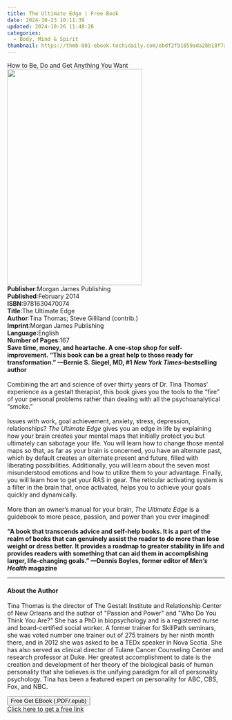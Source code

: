 ```yaml
---
title: The Ultimate Edge | Free Book
date: 2024-10-23 10:11:39
updated: 2024-10-26 11:48:28
categories:
  - Body, Mind & Spirit
thumbnail: https://thmb-001-ebook.techidaily.com/ebdf2f91859ada2bb18f7abb982604e55fa98862469757c4c34572ad2084af81.jpg
---
```

<main id="book-container">
  <div class="flex flex-col">
    <div class="book-brief flex-1 py-6 px-4 sm:p-6 md:py-10 md:px-8">
      <!-- brief-->
      <div class="book-brief-main">How to Be, Do and Get Anything You Want</div>
    </div>
    <div
      class="book-meta-info flex-1 grid gap-4 col-start-1 col-end-3 row-start-1 sm:mb-6 sm:grid-cols-4 lg:gap-6 lg:col-start-2 lg:row-end-6 lg:row-span-6 lg:mb-0"
    >
      <div
        class="book-meta-info-left place-content-center mt-4 p-4 text-sm leading-6 col-start-2 col-span-2 dark:text-slate-400"
      >
        <img
          class="w-full h-500 object-cover rounded-lg sm:h-255 sm:col-span-2 lg:col-span-full"
          src="https://img-001-ebook.techidaily.com/c6e4bed3e8a4d17c7e524b27779fc293c66a530b6252343e4acf8822b23a34ba.jpg"
          alt=""
          width="312"
          height="500"
        />
      </div>
      <div
        class="book-meta-info-right mt-2 col-start-1 row-start-2 col-span-3 self-center"
      >
        <!-- meta data  -->
        <div class="flex flex-col px-4 md:px-8">
          <div class="flex-1">
            <strong>Publisher</strong>:<span class="px-2"
              >Morgan James Publishing</span
            >
          </div>
          <div class="flex-1">
            <strong>Published</strong>:<span class="px-2">February 2014</span>
          </div>
          <div class="flex-1">
            <strong>ISBN</strong>:<span class="px-2">9781630470074</span>
          </div>
          <div class="flex-1">
            <strong>Title</strong>:<span class="px-2">The Ultimate Edge</span>
          </div>
          <div class="flex-1">
            <strong>Author</strong>:<span class="px-2"
              >Tina Thomas; Steve Gilliland (contrib.)</span
            >
          </div>
          <div class="flex-1">
            <strong>Imprint</strong>:<span class="px-2"
              >Morgan James Publishing</span
            >
          </div>
          <div class="flex-1">
            <strong>Language</strong>:<span class="px-2">English</span>
          </div>
          <div class="flex-1">
            <strong>Number of Pages</strong>:<span class="px-2">167</span>
          </div>
        </div>
      </div>
    </div>
    <div class="book-description flex-1 py-6 px-4 sm:p-6 md:py-10 md:px-8">
      <div class="book-description-main">
        <div accordion-content="" id="description">
          <b
            >Save time, money, and heartache. A one-stop shop for
            self-improvement.&nbsp;“This book can be a great help to those ready
            for transformation.” —Bernie S. Siegel, MD, #1&nbsp;<i
              >New York Times</i
            >–bestselling author&nbsp;</b
          ><br />
          &nbsp;<br />
          Combining the art and science of over thirty years of Dr. Tina Thomas’
          experience as a gestalt therapist, this book gives you the tools to
          the “fire” of your personal problems rather than dealing with all the
          psychoanalytical “smoke.”<br />
          &nbsp;<br />
          Issues with work, goal achievement, anxiety, stress, depression,
          relationships?&nbsp;<i>The Ultimate Edge</i>&nbsp;gives you an edge in
          life by explaining how your brain creates your mental maps that
          initially protect you but ultimately can sabotage your life. You will
          learn how to change those mental maps so that, as far as your brain is
          concerned, you have an alternate past, which by default creates an
          alternate present and future, filled with liberating possibilities.
          Additionally, you will learn about the seven most misunderstood
          emotions and how to utilize them to your advantage. Finally, you will
          learn how to get your RAS in gear. The reticular activating system is
          a filter in the brain that, once activated, helps you to achieve your
          goals quickly and dynamically.&nbsp;<br />
          &nbsp;<br />
          More than an owner’s manual for your brain,&nbsp;<i
            >The Ultimate Edge</i
          >&nbsp;is a guidebook to more peace, passion, and power than you ever
          imagined!<br />
          &nbsp;<br /><b
            >“A book that transcends advice and self-help books. It is a part of
            the realm of books that can genuinely assist the reader to do more
            than lose weight or dress better. It provides a roadmap to greater
            stability in life and provides readers with something that can aid
            them in accomplishing larger, life-changing goals.” —Dennis Boyles,
            former editor of&nbsp;<i>Men’s Health</i>&nbsp;magazine</b
          >
        </div>
        <div class="accordion-fader"></div>
      </div>
    </div>
    <div class="book-excerpts flex-1 py-6 px-4 sm:p-6 md:py-10 md:px-8">
      <!-- excerpts-->
      <div class="book-excerpts-main">
        <hr />
        <h4 class="placeholder placeholder-heading">
          <span>About the Author</span>
        </h4>
        <p>
          Tina Thomas is the director of The Gestalt Institute and Relationship
          Center of New Orleans and the author of "Passion and Power" and "Who
          Do You Think You Are?" She has a PhD in biopsychology and is a
          registered nurse and board-certified social worker. A former trainer
          for SkillPath seminars, she was voted number one trainer out of 275
          trainers by her ninth month there, and in 2012 she was asked to be a
          TEDx speaker in Nova Scotia. She has also served as clinical director
          of Tulane Cancer Counseling Center and research professor at Duke. Her
          greatest accomplishment to date is the creation and development of her
          theory of the biological basis of human personality that she believes
          is the unifying paradigm for all of personality psychology. Tina has
          been a featured expert on personality for ABC, CBS, Fox, and NBC.
        </p>
      </div>
    </div>
    <div
      class="book-about-author flex-1 py-6 px-4 sm:p-6 md:py-10 md:px-8"
    ></div>
    <div class="book-free-get flex-1 py-6 px-4 sm:p-6 md:py-10 md:px-8">
      <button
        id="btn-free-get"
        class="bg-blue-500 hover:bg-blue-700 text-white font-bold py-2 px-4 rounded"
      >
        Free Get EBook (.PDF/.epub)
      </button>
      <div id="countdown-display" class="px-2 text-lg mt-2"></div>
      <a
        id="free-link"
        class="hidden bg-blue-500 hover:bg-blue-700 text-white font-bold py-2 px-4 rounded"
        href="https://www.ebooks.com/en-us/book/210193041/the-ultimate-edge/tina-thomas/"
        target="_blank"
        >Click here to get a free link</a
      >
    </div>
    <script>
      let countdownTime = 0;
      let countdownInterval = null;
      document
        .getElementById('btn-free-get')
        .addEventListener('click', startCountdown);
      function startCountdown() {
        countdownTime = new Date().getTime() + 60000 * 3;
        countdownInterval = setInterval(updateCountdown, 1000);
        document.getElementById('btn-free-get').disabled = true;
        document
          .getElementById('btn-free-get')
          .classList.add('bg-gray-500', 'cursor-not-allowed');
      }
      function updateCountdown() {
        let currentTime = new Date().getTime();
        let timeLeft = countdownTime - currentTime;
        let secondsLeft = Math.floor(timeLeft / 1000);
        document.getElementById('countdown-display').innerHTML =
          `Remaining time: ${secondsLeft} seconds.`;
        if (secondsLeft <= 0) {
          clearInterval(countdownInterval);
          document.getElementById('btn-free-get').classList.add('hidden');
          document.getElementById('free-link').classList.remove('hidden');
          document.getElementById('countdown-display').innerHTML = '';
        }
      }
    </script>
  </div>
</main>
